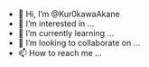 - 👋 Hi, I’m @Kur0kawaAkane
- 👀 I’m interested in ...
- 🌱 I’m currently learning ...
- 💞️ I’m looking to collaborate on ...
- 📫 How to reach me ...

<!---
Kur0kawaAkane/Kur0kawaAkane is a ✨ special ✨ repository because its `README.md` (this file) appears on your GitHub profile.
You can click the Preview link to take a look at your changes.
--->
